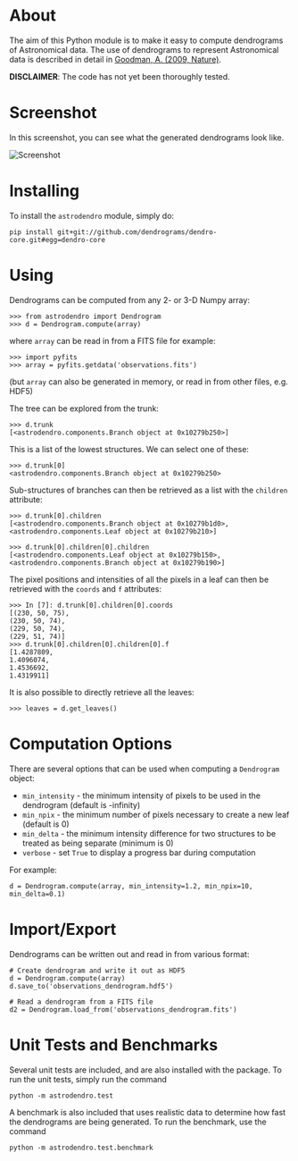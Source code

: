 About
=====

The aim of this Python module is to make it easy to compute dendrograms
of Astronomical data. The use of dendrograms to represent Astronomical
data is described in detail in [Goodman, A. (2009,
Nature)](http://adsabs.harvard.edu/abs/2009Natur.457...63G).

**DISCLAIMER**: The code has not yet been thoroughly tested.

Screenshot
==========

In this screenshot, you can see what the generated dendrograms look like.

![Screenshot](http://i.imgur.com/QDePB.png)

Installing
==========

To install the ``astrodendro`` module, simply do:

    pip install git+git://github.com/dendrograms/dendro-core.git#egg=dendro-core

Using
=====

Dendrograms can be computed from any 2- or 3-D Numpy array:

    >>> from astrodendro import Dendrogram
    >>> d = Dendrogram.compute(array)

where ``array`` can be read in from a FITS file for example:

    >>> import pyfits
    >>> array = pyfits.getdata('observations.fits')

(but ``array`` can also be generated in memory, or read in from other
files, e.g. HDF5)

The tree can be explored from the trunk:

    >>> d.trunk
    [<astrodendro.components.Branch object at 0x10279b250>]

This is a list of the lowest structures. We can select one of these:

    >>> d.trunk[0]
    <astrodendro.components.Branch object at 0x10279b250>

Sub-structures of branches can then be retrieved as a list with the ``children`` attribute:

    >>> d.trunk[0].children
    [<astrodendro.components.Branch object at 0x10279b1d0>, <astrodendro.components.Leaf object at 0x10279b210>]

    >>> d.trunk[0].children[0].children
    [<astrodendro.components.Leaf object at 0x10279b150>, <astrodendro.components.Branch object at 0x10279b190>]

The pixel positions and intensities of all the pixels in a leaf can then be retrieved with the ``coords`` and ``f`` attributes:

    >>> In [7]: d.trunk[0].children[0].coords
    [(230, 50, 75),
    (230, 50, 74),
    (229, 50, 74),
    (229, 51, 74)]
    >>> d.trunk[0].children[0].children[0].f
    [1.4287809,
    1.4096074,
    1.4536692,
    1.4319911]

It is also possible to directly retrieve all the leaves:

    >>> leaves = d.get_leaves()

Computation Options
===================

There are several options that can be used when computing a
``Dendrogram`` object:

* ``min_intensity`` - the minimum intensity of pixels to be used in the
  dendrogram (default is -infinity)
* ``min_npix`` - the minimum number of pixels necessary to create a
  new leaf (default is 0)
* ``min_delta`` - the minimum intensity difference for two structures to
  be treated as being separate (minimum is 0)
* ``verbose`` - set `True` to display a progress bar during computation

For example:

    d = Dendrogram.compute(array, min_intensity=1.2, min_npix=10, min_delta=0.1)
 
Import/Export
=============

Dendrograms can be written out and read in from various format:

    # Create dendrogram and write it out as HDF5
    d = Dendrogram.compute(array)
    d.save_to('observations_dendrogram.hdf5')

    # Read a dendrogram from a FITS file
    d2 = Dendrogram.load_from('observations_dendrogram.fits')

Unit Tests and Benchmarks
=========================

Several unit tests are included, and are also installed with the package.
To run the unit tests, simply run the command

	python -m astrodendro.test

A benchmark is also included that uses realistic data to determine how fast the
dendrograms are being generated. To run the benchmark, use the command

	python -m astrodendro.test.benchmark
